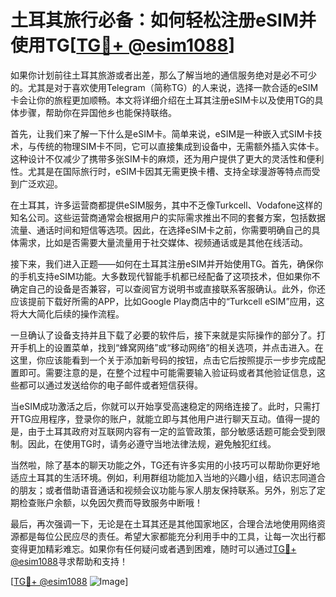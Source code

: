 # 土耳其旅行必备：如何轻松注册eSIM并使用TG[[TG💪+ @esim1088](https://t.me/s/esim1088)]

如果你计划前往土耳其旅游或者出差，那么了解当地的通信服务绝对是必不可少的。尤其是对于喜欢使用Telegram（简称TG）的人来说，选择一款合适的eSIM卡会让你的旅程更加顺畅。本文将详细介绍在土耳其注册eSIM卡以及使用TG的具体步骤，帮助你在异国他乡也能保持联络。

首先，让我们来了解一下什么是eSIM卡。简单来说，eSIM是一种嵌入式SIM卡技术，与传统的物理SIM卡不同，它可以直接集成到设备中，无需额外插入实体卡。这种设计不仅减少了携带多张SIM卡的麻烦，还为用户提供了更大的灵活性和便利性。尤其是在国际旅行时，eSIM卡因其无需更换卡槽、支持全球漫游等特点而受到广泛欢迎。

在土耳其，许多运营商都提供eSIM服务，其中不乏像Turkcell、Vodafone这样的知名公司。这些运营商通常会根据用户的实际需求推出不同的套餐方案，包括数据流量、通话时间和短信等选项。因此，在选择eSIM卡之前，你需要明确自己的具体需求，比如是否需要大量流量用于社交媒体、视频通话或是其他在线活动。

接下来，我们进入正题——如何在土耳其注册eSIM并开始使用TG。首先，确保你的手机支持eSIM功能。大多数现代智能手机都已经配备了这项技术，但如果你不确定自己的设备是否兼容，可以查阅官方说明书或直接联系客服确认。此外，你还应该提前下载好所需的APP，比如Google Play商店中的“Turkcell eSIM”应用，这将大大简化后续的操作流程。

一旦确认了设备支持并且下载了必要的软件后，接下来就是实际操作的部分了。打开手机上的设置菜单，找到“蜂窝网络”或“移动网络”的相关选项，并点击进入。在这里，你应该能看到一个关于添加新号码的按钮，点击它后按照提示一步步完成配置即可。需要注意的是，在整个过程中可能需要输入验证码或者其他验证信息，这些都可以通过发送给你的电子邮件或者短信获得。

当eSIM成功激活之后，你就可以开始享受高速稳定的网络连接了。此时，只需打开TG应用程序，登录你的账户，就能立即与其他用户进行聊天互动。值得一提的是，由于土耳其政府对互联网内容有一定的监管政策，部分敏感话题可能会受到限制。因此，在使用TG时，请务必遵守当地法律法规，避免触犯红线。

当然啦，除了基本的聊天功能之外，TG还有许多实用的小技巧可以帮助你更好地适应土耳其的生活环境。例如，利用群组功能加入当地的兴趣小组，结识志同道合的朋友；或者借助语音通话和视频会议功能与家人朋友保持联系。另外，别忘了定期检查账户余额，以免因欠费而导致服务中断哦！

最后，再次强调一下，无论是在土耳其还是其他国家地区，合理合法地使用网络资源都是每位公民应尽的责任。希望大家都能充分利用手中的工具，让每一次出行都变得更加精彩难忘。如果你有任何疑问或者遇到困难，随时可以通过[TG💪+ @esim1088](https://t.me/s/esim1088)寻求帮助和支持！

[[TG💪+ @esim1088](https://t.me/s/esim1088) ![Image](https://i.postimg.cc/4NQfJmqS/Snipaste-2025-05-13-00-14-12.png)]